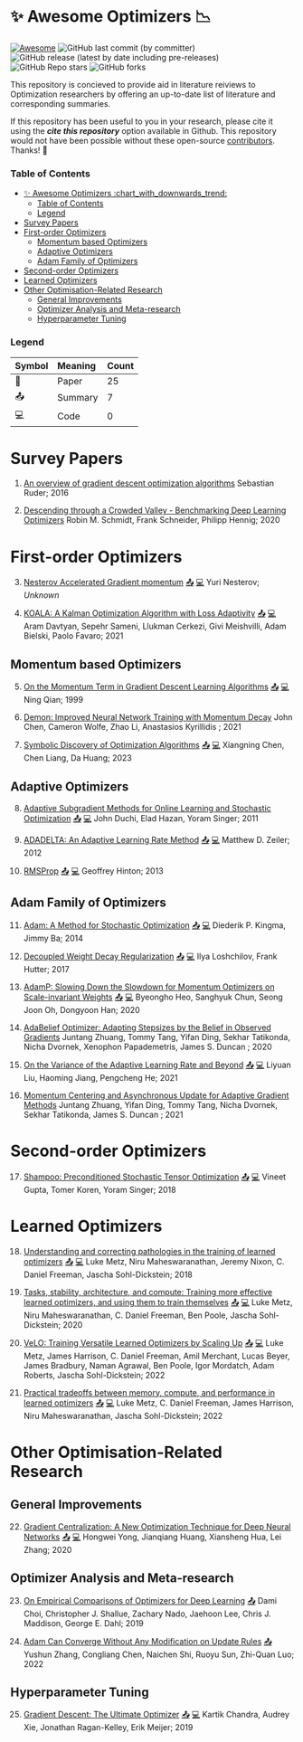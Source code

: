 # :sparkles: Awesome Optimizers :chart_with_downwards_trend:

[![Awesome](https://awesome.re/badge.svg)](https://awesome.re)
![GitHub last commit (by committer)](https://img.shields.io/github/last-commit/Dawn-Of-Eve/awesome-optimizers?display_timestamp=committer)
![GitHub release (latest by date including pre-releases)](https://img.shields.io/github/v/release/Dawn-Of-Eve/awesome-optimizers?include_prereleases)
![GitHub Repo stars](https://img.shields.io/github/stars/Dawn-Of-Eve/awesome-optimizers?style=social)
![GitHub forks](https://img.shields.io/github/forks/Dawn-Of-Eve/awesome-optimizers?style=social)


This repository is concieved to provide aid in literature reiviews to Optimization researchers by offering an up-to-date list of literature and corresponding summaries.

If this repository has been useful to you in your research, please cite it using the ___cite this repository___ option available in Github. This repository would not have been possible without these open-source [contributors](). Thanks! :sparkling_heart:

### Table of Contents


- [:sparkles: Awesome Optimizers :chart\_with\_downwards\_trend:](#sparkles-awesome-optimizers-chart_with_downwards_trend)
    - [Table of Contents](#table-of-contents)
    - [Legend](#legend)
- [Survey Papers](#survey-papers)
- [First-order Optimizers](#first-order-optimizers)
  - [Momentum based Optimizers](#momentum-based-optimizers)
  - [Adaptive Optimizers](#adaptive-optimizers)
  - [Adam Family of Optimizers](#adam-family-of-optimizers)
- [Second-order Optimizers](#second-order-optimizers)
- [Learned Optimizers](#learned-optimizers)
- [Other Optimisation-Related Research](#other-optimisation-related-research)
  - [General Improvements](#general-improvements)
  - [Optimizer Analysis and Meta-research](#optimizer-analysis-and-meta-research)
  - [Hyperparameter Tuning](#hyperparameter-tuning)


### Legend

| Symbol           | Meaning | Count |
|:-----------------|:--------|:------|
| :page_facing_up: | Paper   | 25    |
| :outbox_tray:    | Summary | 7     |
| :computer:       | Code    | 0     |


# Survey Papers

1. [An overview of gradient descent optimization algorithms](https://arxiv.org/abs/1609.04747) 
    Sebastian Ruder; 2016

2. [Descending through a Crowded Valley - Benchmarking Deep Learning Optimizers](https://arxiv.org/abs/2007.01547)
    Robin M. Schmidt, Frank Schneider, Philipp Hennig; 2020

# First-order Optimizers

3. [Nesterov Accelerated Gradient momentum](https://jlmelville.github.io/mize/nesterov.html) [:outbox_tray:]() [:computer:]()
    Yuri Nesterov; _Unknown_

4. [KOALA: A Kalman Optimization Algorithm with Loss Adaptivity](https://arxiv.org/abs/2107.03331) [:outbox_tray:]() [:computer:]()
    Aram Davtyan, Sepehr Sameni, Llukman Cerkezi, Givi Meishvilli, Adam Bielski, Paolo Favaro; 2021

## Momentum based Optimizers

5. [On the Momentum Term in Gradient Descent Learning Algorithms](https://reader.elsevier.com/reader/sd/pii/S0893608098001166?token=3147494EED9FE670AF728F3408B795675246C9934481200C4E86611D7FE34FAEDDFF1E9BD5C6AE9455320BF21F3FEA3B&originRegion=eu-west-1&originCreation=20230223114928) [:outbox_tray:]() [:computer:]()
    Ning Qian; 1999
6. [Demon: Improved Neural Network Training with Momentum Decay](https://arxiv.org/abs/1910.04952) John Chen, Cameron Wolfe, Zhao Li, Anastasios Kyrillidis ; 2021

7. [Symbolic Discovery of Optimization Algorithms](https://arxiv.org/abs/2302.06675) [:outbox_tray:]() [:computer:]() Xiangning Chen, Chen Liang, Da Huang; 2023

## Adaptive Optimizers

8. [Adaptive Subgradient Methods for Online Learning and Stochastic Optimization](https://dl.acm.org/doi/10.5555/1953048.2021068) [:outbox_tray:]() [:computer:]() John Duchi, Elad Hazan, Yoram Singer; 2011

9. [ADADELTA: An Adaptive Learning Rate Method](https://arxiv.org/abs/1212.5701) [:outbox_tray:]() [:computer:]() 
    Matthew D. Zeiler; 2012

10. [RMSProp](http://www.cs.toronto.edu/~tijmen/csc321/slides/lecture_slides_lec6.pdf) [:outbox_tray:]() [:computer:]()
    Geoffrey Hinton; 2013

## Adam Family of Optimizers

11. [Adam: A Method for Stochastic Optimization](https://arxiv.org/abs/1412.6980) [:outbox_tray:]() [:computer:]()
    Diederik P. Kingma, Jimmy Ba; 2014

12. [Decoupled Weight Decay Regularization](https://arxiv.org/abs/1711.05101) [:outbox_tray:](survey/adamw.md) [:computer:]()
    Ilya Loshchilov, Frank Hutter; 2017

12. [AdamP: Slowing Down the Slowdown for Momentum Optimizers on Scale-invariant Weights](https://arxiv.org/abs/2006.08217) [:outbox_tray:]() [:computer:]()
    Byeongho Heo, Sanghyuk Chun, Seong Joon Oh, Dongyoon Han; 2020

13. [AdaBelief Optimizer: Adapting Stepsizes by the Belief in Observed Gradients](https://arxiv.org/abs/2010.07468) Juntang Zhuang, Tommy Tang, Yifan Ding, Sekhar Tatikonda, Nicha Dvornek, Xenophon Papademetris, James S. Duncan ; 2020

14. [On the Variance of the Adaptive Learning Rate and Beyond](https://arxiv.org/abs/1908.03265) [:outbox_tray:]() [:computer:]()
    Liyuan Liu, Haoming Jiang, Pengcheng He; 2021

15. [Momentum Centering and Asynchronous Update for Adaptive Gradient Methods](https://arxiv.org/abs/2110.05454) Juntang Zhuang, Yifan Ding, Tommy Tang, Nicha Dvornek, Sekhar Tatikonda, James S. Duncan ; 2021 

# Second-order Optimizers

17. [Shampoo: Preconditioned Stochastic Tensor Optimization](https://arxiv.org/abs/1802.09568) [:outbox_tray:]() [:computer:]()
    Vineet Gupta, Tomer Koren, Yoram Singer; 2018


# Learned Optimizers

18. [Understanding and correcting pathologies in the training of learned optimizers](https://arxiv.org/pdf/1810.10180) [:outbox_tray:]() [:computer:]()
    Luke Metz, Niru Maheswaranathan, Jeremy Nixon, C. Daniel Freeman, Jascha Sohl-Dickstein; 2018

18. [Tasks, stability, architecture, and compute: Training more effective learned optimizers, and using them to train themselves](https://arxiv.org/pdf/2009.11243) [:outbox_tray:]() [:computer:]()
    Luke Metz, Niru Maheswaranathan, C. Daniel Freeman, Ben Poole, Jascha Sohl-Dickstein; 2020


19. [VeLO: Training Versatile Learned Optimizers by Scaling Up](https://arxiv.org/pdf/2211.09760.pdf) [:outbox_tray:]() [:computer:](https://github.com/google/learned_optimization/tree/main/learned_optimization/research/general_lopt)
    Luke Metz, James Harrison, C. Daniel Freeman, Amil Merchant, Lucas Beyer, James Bradbury, Naman Agrawal, Ben Poole, Igor Mordatch, Adam Roberts, Jascha Sohl-Dickstein; 2022

20. [Practical tradeoffs between memory, compute, and performance in learned optimizers](https://arxiv.org/pdf/2203.11860) [:outbox_tray:]() [:computer:](https://github.com/google/learned_optimization/tree/main) 
    Luke Metz, C. Daniel Freeman, James Harrison, Niru Maheswaranathan, Jascha Sohl-Dickstein; 2022

# Other Optimisation-Related Research

## General Improvements
22. [Gradient Centralization: A New Optimization Technique for Deep Neural Networks](https://arxiv.org/abs/2004.01461) [:outbox_tray:](survey/gradient-centralization.md) [:computer:]()
    Hongwei Yong, Jianqiang Huang, Xiansheng Hua, Lei Zhang; 2020


## Optimizer Analysis and Meta-research
23. [On Empirical Comparisons of Optimizers for Deep Learning](https://arxiv.org/abs/1910.05446) [:outbox_tray:]()
    Dami Choi, Christopher J. Shallue, Zachary Nado, Jaehoon Lee, Chris J. Maddison, George E. Dahl; 2019

22. [Adam Can Converge Without Any Modification on Update Rules](https://arxiv.org/abs/2208.09632) [:outbox_tray:](survey/adam-can-converge.md)
    Yushun Zhang, Congliang Chen, Naichen Shi, Ruoyu Sun, Zhi-Quan Luo; 2022

## Hyperparameter Tuning
25. [Gradient Descent: The Ultimate Optimizer](https://arxiv.org/abs/1909.13371) [:outbox_tray:]() [:computer:]()
    Kartik Chandra, Audrey Xie, Jonathan Ragan-Kelley, Erik Meijer; 2019
